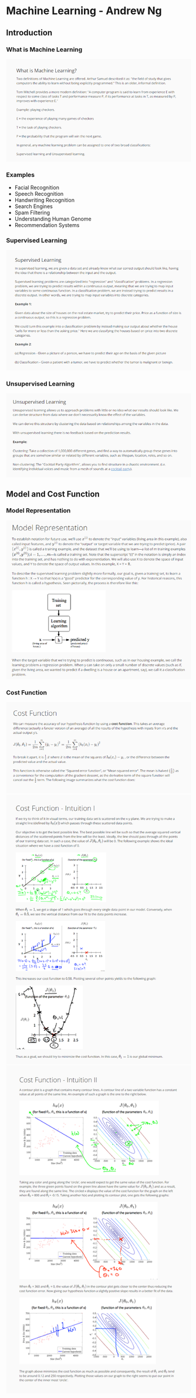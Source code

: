 
# Machine Learning - Andrew Ng

## Introduction 

### What is Machine Learning
<img src="what-is-machine-learning.png">

### Examples
* Facial Recognition
* Speech Recognition
* Handwriting Recognition
* Search Engines
* Spam Filtering
* Understanding Human Genome
* Recommendation Systems

### Supervised Learning
<img src="supervised-learning.png" alt="">

### Unsupervised Learning
<img src="unsupervised-learning.png" alt="">


## Model and Cost Function

### Model Representation
<img src="model-representation.png">

###  Cost Function
<img src="cost-function.png" alt="">

<img src="cost-function-intution-1.png" alt="">

<img src="cost-function-intution-2.png" alt="">


